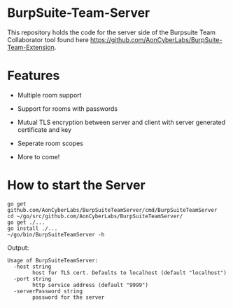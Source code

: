 # BurpSuite-Team-Server

This repository holds the code for the server side of the Burpsuite Team Collaborator tool found here https://github.com/AonCyberLabs/BurpSuite-Team-Extension.

# Features

  + Multiple room support
  
  + Support for rooms with passwords
  
  + Mutual TLS encryption between server and client with server generated certificate and key
  
  + Seperate room scopes
  
  + More to come!
  
# How to start the Server

```
go get github.com/AonCyberLabs/BurpSuiteTeamServer/cmd/BurpSuiteTeamServer
cd ~/go/src/github.com/AonCyberLabs/BurpSuiteTeamServer/
go get ./...
go install ./...
~/go/bin/BurpSuiteTeamServer -h
```
Output:
```
Usage of BurpSuiteTeamServer:
  -host string
    	host for TLS cert. Defaults to localhost (default "localhost")
  -port string
    	http service address (default "9999")
  -serverPassword string
    	password for the server
